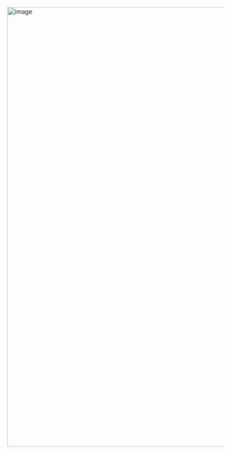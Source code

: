 <img width="1536" height="1024" alt="image" src="https://github.com/user-attachments/assets/a8e03299-4717-4ee8-b498-0db611c717c6" />
